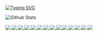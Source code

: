 [![Typing SVG](https://readme-typing-svg.herokuapp.com?color=%23F70000&center=%E9%94%99%E8%AF%AF%E7%9A%84&vCenter=%E9%94%99%E8%AF%AF%E7%9A%84&lines=%F0%9F%92%96+%E4%B8%AD%E5%9B%BD%E4%BF%9D%E5%AE%89%E9%98%9F%EF%BC%8C%E6%89%9B%E8%B5%B7%E6%9E%AA%E6%9D%A5%E5%B0%B1%E6%98%AF%E5%85%B5%EF%BC%81%E6%88%91%E9%80%8F%EF%BC%81)](https://git.io/typing-svg)

<!--
**r00tSe7en/r00tSe7en** is a ✨ _special_ ✨ repository because its `README.md` (this file) appears on your GitHub profile.

Here are some ideas to get you started:

- 🔭 I’m currently working on ...
- 🌱 I’m currently learning ...
- 👯 I’m looking to collaborate on ...
- 🤔 I’m looking for help with ...
- 💬 Ask me about ...
- 📫 How to reach me: ...
- 😄 Pronouns: ...
- ⚡ Fun fact: ...
-->

![Github Stats](https://github-readme-stats.vercel.app/api?username=r00tSe7en&show_icons=true&hide=contribs,prs&cache_seconds=86400&theme=dracula)

<a href="https://github.com/r00tSe7en/get_AV">
  <img align="center" src="https://github-readme-stats.vercel.app/api/pin/?username=r00tSe7en&theme=dracula&repo=get_AV" />
</a>

<a href="https://github.com/r00tSe7en/GoogleHackingTool">
  <img align="center" src="https://github-readme-stats.vercel.app/api/pin/?username=r00tSe7en&theme=dracula&repo=GoogleHackingTool" />
</a>

<a href="https://github.com/r00tSe7en/Fake-flash.cn">
  <img align="center" src="https://github-readme-stats.vercel.app/api/pin/?username=r00tSe7en&theme=dracula&repo=Fake-flash.cn" />
</a>

<a href="https://github.com/r00tSe7en/Flash-Pop">
  <img align="center" src="https://github-readme-stats.vercel.app/api/pin/?username=r00tSe7en&theme=dracula&repo=Flash-Pop" />
</a>

<a href="https://github.com/r00tSe7en/Mail-Probe">
  <img align="center" src="https://github-readme-stats.vercel.app/api/pin/?username=r00tSe7en&theme=dracula&repo=Mail-Probe" />
</a>

<a href="https://github.com/r00tSe7en/gitbook">
  <img align="center" src="https://github-readme-stats.vercel.app/api/pin/?username=r00tSe7en&theme=dracula&repo=gitbook" />
</a>

<a href="https://github.com/VMsec/ihoneyBakFileScan_Modify">
  <img align="center" src="https://github-readme-stats.vercel.app/api/pin/?username=VMsec&theme=dracula&repo=ihoneyBakFileScan_Modify" />
</a>

<a href="https://github.com/r00tSe7en/cobweb">
  <img align="center" src="https://github-readme-stats.vercel.app/api/pin/?username=r00tSe7en&theme=dracula&repo=cobweb" />
</a>

<a href="https://github.com/r00tSe7en/log4jScan_Modify">
  <img align="center" src="https://github-readme-stats.vercel.app/api/pin/?username=r00tSe7en&theme=dracula&repo=log4jScan_Modify" />
</a>

<a href="https://github.com/r00tSe7en/JNDIMonitor">
  <img align="center" src="https://github-readme-stats.vercel.app/api/pin/?username=r00tSe7en&theme=dracula&repo=JNDIMonitor" />
</a>

<a href="https://github.com/r00tSe7en/ShadowlessFeet">
  <img align="center" src="https://github-readme-stats.vercel.app/api/pin/?username=r00tSe7en&theme=dracula&repo=ShadowlessFeet" />
</a>

<a href="https://github.com/r00tSe7en/URLPath">
  <img align="center" src="https://github-readme-stats.vercel.app/api/pin/?username=r00tSe7en&theme=dracula&repo=URLPath" />
</a>

<a href="https://github.com/r00tSe7en/MyDict">
  <img align="center" src="https://github-readme-stats.vercel.app/api/pin/?username=r00tSe7en&theme=dracula&repo=MyDict" />
</a>

<a href="https://github.com/r00tSe7en/BypassNeo-reGeorg">
  <img align="center" src="https://github-readme-stats.vercel.app/api/pin/?username=r00tSe7en&theme=dracula&repo=BypassNeo-reGeorg" />
</a>

<!-- my-badges start -->
<!-- my-badges end -->
